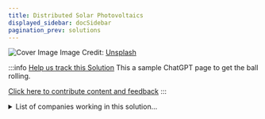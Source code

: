 ```yaml
---
title: Distributed Solar Photovoltaics
displayed_sidebar: docSidebar
pagination_prev: solutions
---
```


![Cover Image](https://images.unsplash.com/photo-1559302504-64aae6ca6b6d?crop=entropy&cs=tinysrgb&fit=max&fm=jpg&ixid=Mnw0NDYzODh8MHwxfHNlYXJjaHwxfHxEaXN0cmlidXRlZCUyMFNvbGFyJTIwUGhvdG92b2x0YWljc3xlbnwwfHx8fDE2ODM2NTg0MzY&ixlib=rb-4.0.3&q=80&w=1080)
Image Credit: [Unsplash](https://unsplash.com/@rgaleriacom)

:::info [Help us track this Solution](contribute)
This a sample ChatGPT page to get the ball rolling.

[Click here to contribute content and feedback](contribute)
:::

<details>
        <summary>List of companies working in this solution...</summary>
         <em>Note: this is an experimental feature. Accuracy not guaranteed</em>
        <div>
            <ul>
             
                <li><a href="https://solarkiosk.eu">Solarkiosk</a></li>
            
                <li><a href="https://heliatek.com">Heliatek</a></li>
            
                <li><a href="https://hstsolar.com">Hst Solar</a></li>
            
                <li><a href="https://raptormaps.com/">Raptor Maps</a></li>
            
                <li><a href="https://yellowdoorenergy.com">Yellow Door Energy</a></li>
            
                <li><a href="https://envisionsolar.com">Envision Solar</a></li>
            
                <li><a href="https://chargepoint.com">Chargepoint</a></li>
            
                <li><a href="https://humless.com">Humless</a></li>
            
                <li><a href="https://solcastglobal.com">Solcast</a></li>
            
                <li><a href="https://diamondfoundry.com">Diamond Foundry</a></li>
            
                <li><a href="https://www.omnidian.com/">Omnidian</a></li>
            
                <li><a href="https://scatecsolar.com">Scatec Solar</a></li>
            
                <li><a href="https://fulcrum3d.com">Fulcrum3d</a></li>
            
                <li><a href="https://oxfordpv.com">Oxford Pv</a></li>
            
                <li><a href="https://huskpowersystems.com">Husk Power Systems</a></li>
            
                <li><a href="https://firstsolar.com">First Solar</a></li>
            
                <li><a href="https://fourthpartner.co">Fourth Partner Energy</a></li>
            
            </ul>
        </div>
        </details>


:::company
  #### [View open jobs in this Solution](https://climatebase.org/jobs?l=&q=&drawdown_solutions=Distributed+Solar+Photovoltaics)
:::

## Overview

**Distributed Solar Photovoltaics (DSPV):** Also known as rooftop solar, DSPV refers to the technology that harnesses sunlight using photovoltaic cells installed on various surfaces, such as rooftops of homes, businesses, and community buildings. These systems convert sunlight directly into electricity, contributing to the reduction of greenhouse gas emissions. DSPV has experienced significant progress with breakthrough technologies and innovative companies driving its development.

**Leading Companies/Organizations:**
- SolarCity
- SunPower
- First Solar
- SunEdison
- Sungevity

## Progress Made

- **DSPV Development:** Major strides in recent years.
- Breakthroughs: Thin-film PV, multi-junction PV cells, concentrator PV enhance efficiency.
- **Leading Innovators:** First Solar, SunPower, National Renewable Energy Laboratory driving advancements.

## Challenges Ahead

- **High Upfront Costs:** Initial PV system expense limits adoption.
- **Intermittency Issue:** Solar PV's variable output challenges grid management.
- **Duck Curve Problem:** Excess solar output vs. low electricity demand can reduce solar PV profits.

## Progress Despite Challenges

- **Falling Costs:** PV systems are more affordable.
- **Tech Advances:** Storage, demand response addressing intermittency.
- **Mitigating Duck Curve:** Improved power system flexibility.

## Leading Initiatives

- **Installation Leaders:** SolarCity, SunPower in the U.S.
- **Utility Participation:** Xcel Energy, Southern Company in community solar.

## Best Path Forward

- **Invest in R&D:** Enhance tech efficiency and affordability.
- **Policy Implementation:** Incentives for solar panel installation.
- **Efficiency Improvement:** Ongoing research to advance solar panel tech.
- **Incentive Mechanisms:** Net metering, renewable energy credits.